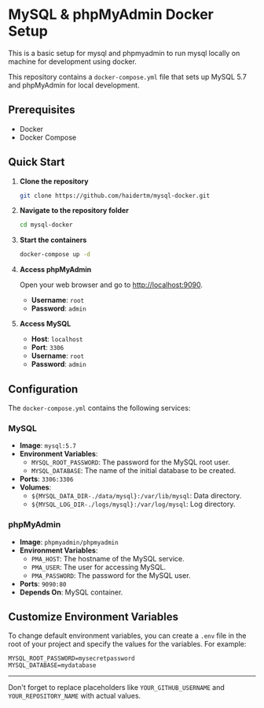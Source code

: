 # MySQL & phpMyAdmin Docker Setup

This is a basic setup for mysql and phpmyadmin to run mysql locally on machine for development using docker.

This repository contains a `docker-compose.yml` file that sets up MySQL 5.7 and phpMyAdmin for local development.

## Prerequisites

- Docker
- Docker Compose

## Quick Start

1. **Clone the repository**

   ```bash
   git clone https://github.com/haidertm/mysql-docker.git
   ```

2. **Navigate to the repository folder**

   ```bash
   cd mysql-docker
   ```

3. **Start the containers**

   ```bash
   docker-compose up -d
   ```

4. **Access phpMyAdmin**

   Open your web browser and go to [http://localhost:9090](http://localhost:9090).

   - **Username**: `root`
   - **Password**: `admin`

5. **Access MySQL**

   - **Host**: `localhost`
   - **Port**: `3306`
   - **Username**: `root`
   - **Password**: `admin`

## Configuration

The `docker-compose.yml` contains the following services:

### MySQL

- **Image**: `mysql:5.7`
- **Environment Variables**:
  - `MYSQL_ROOT_PASSWORD`: The password for the MySQL root user.
  - `MYSQL_DATABASE`: The name of the initial database to be created.
- **Ports**: `3306:3306`
- **Volumes**: 
  - `${MYSQL_DATA_DIR-./data/mysql}:/var/lib/mysql`: Data directory.
  - `${MYSQL_LOG_DIR-./logs/mysql}:/var/log/mysql`: Log directory.

### phpMyAdmin

- **Image**: `phpmyadmin/phpmyadmin`
- **Environment Variables**:
  - `PMA_HOST`: The hostname of the MySQL service.
  - `PMA_USER`: The user for accessing MySQL.
  - `PMA_PASSWORD`: The password for the MySQL user.
- **Ports**: `9090:80`
- **Depends On**: MySQL container.

## Customize Environment Variables

To change default environment variables, you can create a `.env` file in the root of your project and specify the values for the variables. For example:

```
MYSQL_ROOT_PASSWORD=mysecretpassword
MYSQL_DATABASE=mydatabase
```

---
Don't forget to replace placeholders like `YOUR_GITHUB_USERNAME` and `YOUR_REPOSITORY_NAME` with actual values.

